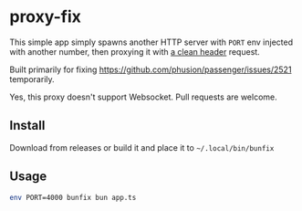 # proxy-fix

This simple app simply spawns another HTTP server with `PORT` env injected with another number, then proxying it with [a clean header](https://github.com/domcloud/proxy-fix/blob/cb40ba29e5ac592438848b3071f2137ea9b3e0b6/main.go#L132-L140) request.

Built primarily for fixing https://github.com/phusion/passenger/issues/2521 temporarily. 

Yes, this proxy doesn't support Websocket. Pull requests are welcome.

## Install

Download from releases or build it and place it to `~/.local/bin/bunfix`

## Usage

```sh
env PORT=4000 bunfix bun app.ts
```

